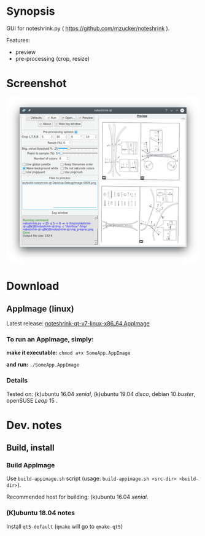 Synopsis
=========

GUI for noteshrink.py ( https://github.com/mzucker/noteshrink ).

Features:
 * preview
 * pre-processing (crop, resize)

Screenshot
==========

![Screenshot](https://github.com/clapautius/noteshrink-qt/blob/master/doc/noteshrink-qt-screenshot.png)

Download
========

AppImage (linux)
----------------

Latest release: [noteshrink-qt-v7-linux-x86_64.AppImage](https://github.com/clapautius/noteshrink-qt/releases/download/v7/noteshrink-qt-v7-x86_64.AppImage)

### To run an AppImage, simply:

**make it executable:** `chmod a+x SomeApp.AppImage`

**and run:** `./SomeApp.AppImage`

### Details

Tested on: (k)ubuntu 16.04 _xenial_, (k)ubuntu 19.04 _disco_, debian 10 _buster_, openSUSE _Leap_ 15 .

Dev. notes
==========

Build, install
--------------

### Build AppImage

Use `build-appimage.sh` script (usage: `build-appimage.sh <src-dir> <build-dir>`).

Recommended host for building: (k)ubuntu 16.04 _xenial_.

### (K)ubuntu 18.04 notes

Install `qt5-default` (`qmake` will go to `qmake-qt5`)
